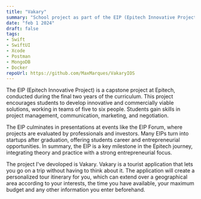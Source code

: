 ```yaml
---
title: "Vakary"
summary: "School project as part of the EIP (Epitech Innovative Project)"
date: "feb 1 2024"
draft: false
tags:
- Swift
- SwiftUI
- Xcode
- Postman
- MongoDB
- Docker
repoUrl: https://github.com/MaxMarques/VakaryIOS
---
```


The EIP (Epitech Innovative Project) is a capstone project at Epitech, conducted during the final two years of the curriculum. This project encourages students to develop innovative and commercially viable solutions, working in teams of five to six people. Students gain skills in project management, communication, marketing, and negotiation.

The EIP culminates in presentations at events like the EIP Forum, where projects are evaluated by professionals and investors. Many EIPs turn into startups after graduation, offering students career and entrepreneurial opportunities. In summary, the EIP is a key milestone in the Epitech journey, integrating theory and practice with a strong entrepreneurial focus.

The project I've devoloped is Vakary. Vakary is a tourist application that lets you go on a trip without having to think about it. The application will create a personalized tour itinerary for you, which can extend over a geographical area according to your interests, the time you have available, your maximum budget and any other information you enter beforehand.